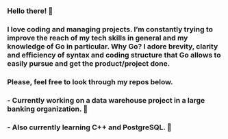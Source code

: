 ### Hello there! 👋

### I love coding and managing projects. I’m constantly trying to improve the reach of my tech skills in general and my knowledge of Go in particular. Why Go? I adore brevity, clarity and efficiency of syntax and coding structure that Go allows to easily pursue and get the product/project done.

### Please, feel free to look through my repos below.

### - Currently working on a data warehouse project in a large banking organization. 🔭
### - Also currently learning C++ and PostgreSQL. 🌱

<!--
**gregsavvy/gregsavvy** is a ✨ _special_ ✨ repository because its `README.md` (this file) appears on your GitHub profile.

Here are some ideas to get you started:

- 🔭 I’m currently working on ...
- 🌱 I’m currently learning ...
- 👯 I’m looking to collaborate on ...
- 🤔 I’m looking for help with ...
- 💬 Ask me about ...
- 📫 How to reach me: ...
- 😄 Pronouns: ...
- ⚡ Fun fact: ...
-->
